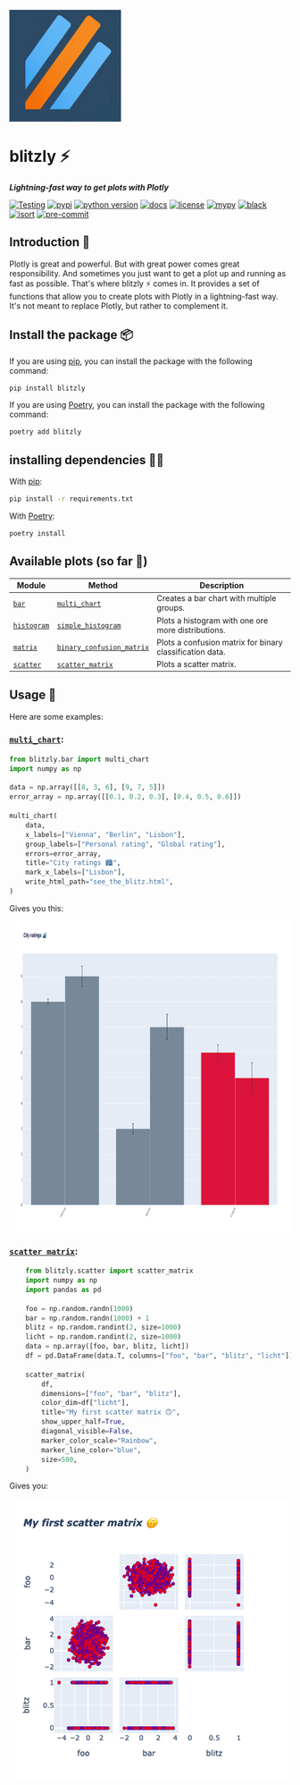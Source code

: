<img src="https://github.com/invia-flights/blitzly/raw/main/docs/assets/images/icon.png" alt="blitzly logo" width="200" height="200"/><br>
# blitzly ⚡️
***Lightning-fast way to get plots with Plotly***

[![Testing](https://github.com/invia-flights/blitzly/actions/workflows/testing.yml/badge.svg?branch=main)](https://github.com/invia-flights/blitzly/actions/workflows/testing.yml)
[![pypi](https://img.shields.io/pypi/v/blitzly)](https://pypi.org/project/blitzly/)
[![python version](https://img.shields.io/pypi/pyversions/blitzly?logo=python&logoColor=yellow)](https://www.python.org/)
[![docs](https://img.shields.io/badge/docs-mkdoks%20material-blue)](https://invia-flights.github.io/blitzly/)
[![license](https://img.shields.io/github/license/invia-flights/blitzly)](https://github.com/invia-flights/blitzly/blob/main/LICENSE)
[![mypy](http://www.mypy-lang.org/static/mypy_badge.svg)](https://github.com/python/mypy)
[![black](https://img.shields.io/badge/code%20style-black-000000.svg)](https://github.com/psf/black)
[![isort](https://img.shields.io/badge/%20imports-isort-%231674b1?style=flat&labelColor=ef8336)](https://github.com/PyCQA/isort)
[![pre-commit](https://img.shields.io/badge/pre--commit-enabled-brightgreen?logo=pre-commit&logoColor=white)](https://github.com/pre-commit/pre-commit)
## Introduction 🎉
Plotly is great and powerful. But with great power comes great responsibility. And sometimes you just want to get a plot up and running as fast as possible. That's where blitzly ⚡️ comes in. It provides a set of functions that allow you to create plots with Plotly in a lightning-fast way. It's not meant to replace Plotly, but rather to complement it.

## Install the package 📦
If you are using [pip](https://pip.pypa.io/en/stable/), you can install the package with the following command:
```bash
pip install blitzly
```

If you are using [Poetry](https://python-poetry.org/), you can install the package with the following command:
```bash
poetry add blitzly
```
## installing dependencies 🧑‍🔧
With [pip](https://pip.pypa.io/en/stable/):
```bash
pip install -r requirements.txt
```

With [Poetry](https://python-poetry.org/):
```bash
poetry install
```
## Available plots (so far 🚀)
| Module | Method | Description |
| ------ | ------ | ----------- |
| [`bar`](https://invia-flights.github.io/blitzly/plots/bar/) | [`multi_chart`](https://invia-flights.github.io/blitzly/plots/bar/#blitzly.plots.bar.multi_chart) | Creates a bar chart with multiple groups. |
| [`histogram`](https://invia-flights.github.io/blitzly/plots/histogram/) | [`simple_histogram`](https://invia-flights.github.io/blitzly/plots/histogram/#blitzly.plots.histogram.simple_histogram) | Plots a histogram with one ore more distributions. |
| [`matrix`](https://invia-flights.github.io/blitzly/plots/matrix/) | [`binary_confusion_matrix`](https://invia-flights.github.io/blitzly/plots/matrix/#blitzly.plots.matrix.binary_confusion_matrix) | Plots a confusion matrix for binary classification data. |
| [`scatter`](https://invia-flights.github.io/blitzly/plots/scatter/) | [`scatter_matrix`](https://invia-flights.github.io/blitzly/plots/scatter/#blitzly.plots.scatter.scatter_matrix) | Plots a scatter matrix. |

## Usage 🤌
Here are some examples:

### [`multi_chart`](https://invia-flights.github.io/blitzly/plots/bar/#blitzly.plots.bar.multi_chart):
```python
from blitzly.bar import multi_chart
import numpy as np

data = np.array([[8, 3, 6], [9, 7, 5]])
error_array = np.array([[0.1, 0.2, 0.3], [0.4, 0.5, 0.6]])

multi_chart(
    data,
    x_labels=["Vienna", "Berlin", "Lisbon"],
    group_labels=["Personal rating", "Global rating"],
    errors=error_array,
    title="City ratings 🏙",
    mark_x_labels=["Lisbon"],
    write_html_path="see_the_blitz.html",
)
```
Gives you this:

<img src="https://github.com/invia-flights/blitzly/raw/main/docs/assets/images/example_plots/multi_bars.png" alt="multi bars plot" width="1000" height="555"/>

### [`scatter matrix`](https://invia-flights.github.io/blitzly/plots/scatter/#blitzly.plots.scatter.scatter_matrix):
```python
    from blitzly.scatter import scatter_matrix
    import numpy as np
    import pandas as pd

    foo = np.random.randn(1000)
    bar = np.random.randn(1000) + 1
    blitz = np.random.randint(2, size=1000)
    licht = np.random.randint(2, size=1000)
    data = np.array([foo, bar, blitz, licht])
    df = pd.DataFrame(data.T, columns=["foo", "bar", "blitz", "licht"])

    scatter_matrix(
        df,
        dimensions=["foo", "bar", "blitz"],
        color_dim=df["licht"],
        title="My first scatter matrix 🙃",
        show_upper_half=True,
        diagonal_visible=False,
        marker_color_scale="Rainbow",
        marker_line_color="blue",
        size=500,
    )
```
Gives you:

<img src="https://github.com/invia-flights/blitzly/raw/main/docs/assets/images/example_plots/scatter_matrix.png" alt="scatter-matrix plot" width="500" height="500"/>
